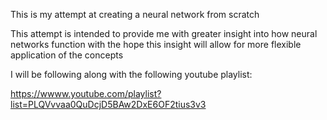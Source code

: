 This is my attempt at creating a neural network from scratch

This attempt is intended to provide me with greater insight into how
neural networks function with the hope this insight will allow for
more flexible application of the concepts

I will be following along with the following youtube playlist:

https://wwww.youtube.com/playlist?list=PLQVvvaa0QuDcjD5BAw2DxE6OF2tius3v3
